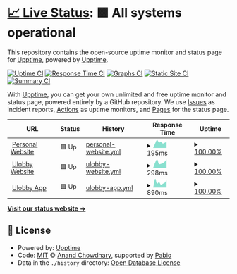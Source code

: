 # [📈 Live Status](https://status.bertel.dk): <!--live status--> **🟩 All systems operational**

This repository contains the open-source uptime monitor and status page for [Upptime](https://upptime.js.org), powered by [Upptime](https://github.com/upptime/upptime).

[![Uptime CI](https://github.com/berteltorp/upptime/workflows/Uptime%20CI/badge.svg)](https://github.com/berteltorp/upptime/actions?query=workflow%3A%22Uptime+CI%22)
[![Response Time CI](https://github.com/berteltorp/upptime/workflows/Response%20Time%20CI/badge.svg)](https://github.com/berteltorp/upptime/actions?query=workflow%3A%22Response+Time+CI%22)
[![Graphs CI](https://github.com/berteltorp/upptime/workflows/Graphs%20CI/badge.svg)](https://github.com/berteltorp/upptime/actions?query=workflow%3A%22Graphs+CI%22)
[![Static Site CI](https://github.com/berteltorp/upptime/workflows/Static%20Site%20CI/badge.svg)](https://github.com/berteltorp/upptime/actions?query=workflow%3A%22Static+Site+CI%22)
[![Summary CI](https://github.com/berteltorp/upptime/workflows/Summary%20CI/badge.svg)](https://github.com/berteltorp/upptime/actions?query=workflow%3A%22Summary+CI%22)

With [Upptime](https://upptime.js.org), you can get your own unlimited and free uptime monitor and status page, powered entirely by a GitHub repository. We use [Issues](https://github.com/upptime/upptime/issues) as incident reports, [Actions](https://github.com/berteltorp/upptime/actions) as uptime monitors, and [Pages](https://status.bertel.dk) for the status page.

<!--start: status pages-->
<!-- This summary is generated by Upptime (https://github.com/upptime/upptime) -->
<!-- Do not edit this manually, your changes will be overwritten -->
<!-- prettier-ignore -->
| URL | Status | History | Response Time | Uptime |
| --- | ------ | ------- | ------------- | ------ |
| <img alt="" src="https://icons.duckduckgo.com/ip3/bertel.dk.ico" height="13"> [Personal Website](https://bertel.dk) | 🟩 Up | [personal-website.yml](https://github.com/berteltorp/upptime/commits/HEAD/history/personal-website.yml) | <details><summary><img alt="Response time graph" src="./graphs/personal-website/response-time-week.png" height="20"> 195ms</summary><br><a href="https://status.bertel.dk/history/personal-website"><img alt="Response time 236" src="https://img.shields.io/endpoint?url=https%3A%2F%2Fraw.githubusercontent.com%2Fberteltorp%2Fupptime%2FHEAD%2Fapi%2Fpersonal-website%2Fresponse-time.json"></a><br><a href="https://status.bertel.dk/history/personal-website"><img alt="24-hour response time 192" src="https://img.shields.io/endpoint?url=https%3A%2F%2Fraw.githubusercontent.com%2Fberteltorp%2Fupptime%2FHEAD%2Fapi%2Fpersonal-website%2Fresponse-time-day.json"></a><br><a href="https://status.bertel.dk/history/personal-website"><img alt="7-day response time 195" src="https://img.shields.io/endpoint?url=https%3A%2F%2Fraw.githubusercontent.com%2Fberteltorp%2Fupptime%2FHEAD%2Fapi%2Fpersonal-website%2Fresponse-time-week.json"></a><br><a href="https://status.bertel.dk/history/personal-website"><img alt="30-day response time 213" src="https://img.shields.io/endpoint?url=https%3A%2F%2Fraw.githubusercontent.com%2Fberteltorp%2Fupptime%2FHEAD%2Fapi%2Fpersonal-website%2Fresponse-time-month.json"></a><br><a href="https://status.bertel.dk/history/personal-website"><img alt="1-year response time 236" src="https://img.shields.io/endpoint?url=https%3A%2F%2Fraw.githubusercontent.com%2Fberteltorp%2Fupptime%2FHEAD%2Fapi%2Fpersonal-website%2Fresponse-time-year.json"></a></details> | <details><summary><a href="https://status.bertel.dk/history/personal-website">100.00%</a></summary><a href="https://status.bertel.dk/history/personal-website"><img alt="All-time uptime 100.00%" src="https://img.shields.io/endpoint?url=https%3A%2F%2Fraw.githubusercontent.com%2Fberteltorp%2Fupptime%2FHEAD%2Fapi%2Fpersonal-website%2Fuptime.json"></a><br><a href="https://status.bertel.dk/history/personal-website"><img alt="24-hour uptime 100.00%" src="https://img.shields.io/endpoint?url=https%3A%2F%2Fraw.githubusercontent.com%2Fberteltorp%2Fupptime%2FHEAD%2Fapi%2Fpersonal-website%2Fuptime-day.json"></a><br><a href="https://status.bertel.dk/history/personal-website"><img alt="7-day uptime 100.00%" src="https://img.shields.io/endpoint?url=https%3A%2F%2Fraw.githubusercontent.com%2Fberteltorp%2Fupptime%2FHEAD%2Fapi%2Fpersonal-website%2Fuptime-week.json"></a><br><a href="https://status.bertel.dk/history/personal-website"><img alt="30-day uptime 100.00%" src="https://img.shields.io/endpoint?url=https%3A%2F%2Fraw.githubusercontent.com%2Fberteltorp%2Fupptime%2FHEAD%2Fapi%2Fpersonal-website%2Fuptime-month.json"></a><br><a href="https://status.bertel.dk/history/personal-website"><img alt="1-year uptime 100.00%" src="https://img.shields.io/endpoint?url=https%3A%2F%2Fraw.githubusercontent.com%2Fberteltorp%2Fupptime%2FHEAD%2Fapi%2Fpersonal-website%2Fuptime-year.json"></a></details>
| <img alt="" src="https://icons.duckduckgo.com/ip3/www.ulobby.eu.ico" height="13"> [Ulobby Website](https://www.ulobby.eu) | 🟩 Up | [ulobby-website.yml](https://github.com/berteltorp/upptime/commits/HEAD/history/ulobby-website.yml) | <details><summary><img alt="Response time graph" src="./graphs/ulobby-website/response-time-week.png" height="20"> 298ms</summary><br><a href="https://status.bertel.dk/history/ulobby-website"><img alt="Response time 290" src="https://img.shields.io/endpoint?url=https%3A%2F%2Fraw.githubusercontent.com%2Fberteltorp%2Fupptime%2FHEAD%2Fapi%2Fulobby-website%2Fresponse-time.json"></a><br><a href="https://status.bertel.dk/history/ulobby-website"><img alt="24-hour response time 348" src="https://img.shields.io/endpoint?url=https%3A%2F%2Fraw.githubusercontent.com%2Fberteltorp%2Fupptime%2FHEAD%2Fapi%2Fulobby-website%2Fresponse-time-day.json"></a><br><a href="https://status.bertel.dk/history/ulobby-website"><img alt="7-day response time 298" src="https://img.shields.io/endpoint?url=https%3A%2F%2Fraw.githubusercontent.com%2Fberteltorp%2Fupptime%2FHEAD%2Fapi%2Fulobby-website%2Fresponse-time-week.json"></a><br><a href="https://status.bertel.dk/history/ulobby-website"><img alt="30-day response time 287" src="https://img.shields.io/endpoint?url=https%3A%2F%2Fraw.githubusercontent.com%2Fberteltorp%2Fupptime%2FHEAD%2Fapi%2Fulobby-website%2Fresponse-time-month.json"></a><br><a href="https://status.bertel.dk/history/ulobby-website"><img alt="1-year response time 290" src="https://img.shields.io/endpoint?url=https%3A%2F%2Fraw.githubusercontent.com%2Fberteltorp%2Fupptime%2FHEAD%2Fapi%2Fulobby-website%2Fresponse-time-year.json"></a></details> | <details><summary><a href="https://status.bertel.dk/history/ulobby-website">100.00%</a></summary><a href="https://status.bertel.dk/history/ulobby-website"><img alt="All-time uptime 99.97%" src="https://img.shields.io/endpoint?url=https%3A%2F%2Fraw.githubusercontent.com%2Fberteltorp%2Fupptime%2FHEAD%2Fapi%2Fulobby-website%2Fuptime.json"></a><br><a href="https://status.bertel.dk/history/ulobby-website"><img alt="24-hour uptime 100.00%" src="https://img.shields.io/endpoint?url=https%3A%2F%2Fraw.githubusercontent.com%2Fberteltorp%2Fupptime%2FHEAD%2Fapi%2Fulobby-website%2Fuptime-day.json"></a><br><a href="https://status.bertel.dk/history/ulobby-website"><img alt="7-day uptime 100.00%" src="https://img.shields.io/endpoint?url=https%3A%2F%2Fraw.githubusercontent.com%2Fberteltorp%2Fupptime%2FHEAD%2Fapi%2Fulobby-website%2Fuptime-week.json"></a><br><a href="https://status.bertel.dk/history/ulobby-website"><img alt="30-day uptime 100.00%" src="https://img.shields.io/endpoint?url=https%3A%2F%2Fraw.githubusercontent.com%2Fberteltorp%2Fupptime%2FHEAD%2Fapi%2Fulobby-website%2Fuptime-month.json"></a><br><a href="https://status.bertel.dk/history/ulobby-website"><img alt="1-year uptime 99.97%" src="https://img.shields.io/endpoint?url=https%3A%2F%2Fraw.githubusercontent.com%2Fberteltorp%2Fupptime%2FHEAD%2Fapi%2Fulobby-website%2Fuptime-year.json"></a></details>
| <img alt="" src="https://icons.duckduckgo.com/ip3/ulobby.app.ico" height="13"> [Ulobby App](https://ulobby.app) | 🟩 Up | [ulobby-app.yml](https://github.com/berteltorp/upptime/commits/HEAD/history/ulobby-app.yml) | <details><summary><img alt="Response time graph" src="./graphs/ulobby-app/response-time-week.png" height="20"> 890ms</summary><br><a href="https://status.bertel.dk/history/ulobby-app"><img alt="Response time 1167" src="https://img.shields.io/endpoint?url=https%3A%2F%2Fraw.githubusercontent.com%2Fberteltorp%2Fupptime%2FHEAD%2Fapi%2Fulobby-app%2Fresponse-time.json"></a><br><a href="https://status.bertel.dk/history/ulobby-app"><img alt="24-hour response time 1305" src="https://img.shields.io/endpoint?url=https%3A%2F%2Fraw.githubusercontent.com%2Fberteltorp%2Fupptime%2FHEAD%2Fapi%2Fulobby-app%2Fresponse-time-day.json"></a><br><a href="https://status.bertel.dk/history/ulobby-app"><img alt="7-day response time 890" src="https://img.shields.io/endpoint?url=https%3A%2F%2Fraw.githubusercontent.com%2Fberteltorp%2Fupptime%2FHEAD%2Fapi%2Fulobby-app%2Fresponse-time-week.json"></a><br><a href="https://status.bertel.dk/history/ulobby-app"><img alt="30-day response time 970" src="https://img.shields.io/endpoint?url=https%3A%2F%2Fraw.githubusercontent.com%2Fberteltorp%2Fupptime%2FHEAD%2Fapi%2Fulobby-app%2Fresponse-time-month.json"></a><br><a href="https://status.bertel.dk/history/ulobby-app"><img alt="1-year response time 1167" src="https://img.shields.io/endpoint?url=https%3A%2F%2Fraw.githubusercontent.com%2Fberteltorp%2Fupptime%2FHEAD%2Fapi%2Fulobby-app%2Fresponse-time-year.json"></a></details> | <details><summary><a href="https://status.bertel.dk/history/ulobby-app">100.00%</a></summary><a href="https://status.bertel.dk/history/ulobby-app"><img alt="All-time uptime 100.00%" src="https://img.shields.io/endpoint?url=https%3A%2F%2Fraw.githubusercontent.com%2Fberteltorp%2Fupptime%2FHEAD%2Fapi%2Fulobby-app%2Fuptime.json"></a><br><a href="https://status.bertel.dk/history/ulobby-app"><img alt="24-hour uptime 100.00%" src="https://img.shields.io/endpoint?url=https%3A%2F%2Fraw.githubusercontent.com%2Fberteltorp%2Fupptime%2FHEAD%2Fapi%2Fulobby-app%2Fuptime-day.json"></a><br><a href="https://status.bertel.dk/history/ulobby-app"><img alt="7-day uptime 100.00%" src="https://img.shields.io/endpoint?url=https%3A%2F%2Fraw.githubusercontent.com%2Fberteltorp%2Fupptime%2FHEAD%2Fapi%2Fulobby-app%2Fuptime-week.json"></a><br><a href="https://status.bertel.dk/history/ulobby-app"><img alt="30-day uptime 100.00%" src="https://img.shields.io/endpoint?url=https%3A%2F%2Fraw.githubusercontent.com%2Fberteltorp%2Fupptime%2FHEAD%2Fapi%2Fulobby-app%2Fuptime-month.json"></a><br><a href="https://status.bertel.dk/history/ulobby-app"><img alt="1-year uptime 100.00%" src="https://img.shields.io/endpoint?url=https%3A%2F%2Fraw.githubusercontent.com%2Fberteltorp%2Fupptime%2FHEAD%2Fapi%2Fulobby-app%2Fuptime-year.json"></a></details>

<!--end: status pages-->

[**Visit our status website →**](https://status.bertel.dk)

## 📄 License

- Powered by: [Upptime](https://github.com/upptime/upptime)
- Code: [MIT](./LICENSE) © [Anand Chowdhary](https://anandchowdhary.com), supported by [Pabio](https://pabio.com)
- Data in the `./history` directory: [Open Database License](https://opendatacommons.org/licenses/odbl/1-0/)
